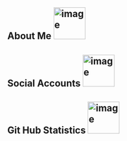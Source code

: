 ## About Me <img width="72" height="72" alt="image" src="https://github.com/user-attachments/assets/5e54a4f2-424a-45b2-be26-7ed99115ab52" />
## Social Accounts <img width="72" height="72" alt="image" src="https://github.com/user-attachments/assets/a5173ef9-250d-45c7-8180-2074d75fa51e" />

## Git Hub Statistics <img width="72" height="72" alt="image" src="https://github.com/user-attachments/assets/a70283f3-6894-44c9-8943-f58f5b29464e" />


<!--
**SriMallikaArdhala/SriMallikaArdhala** is a ✨ _special_ ✨ repository because its `README.md` (this file) appears on your GitHub profile.

Here are some ideas to get you started:

- 🔭 I’m currently working on ...
- 🌱 I’m currently learning ...
- 👯 I’m looking to collaborate on ...
- 🤔 I’m looking for help with ...
- 💬 Ask me about ...
- 📫 How to reach me: ...
- 😄 Pronouns: ...
- ⚡ Fun fact: ...
-->
